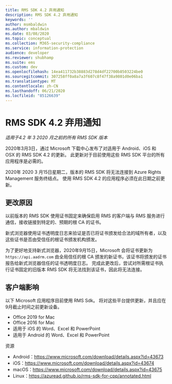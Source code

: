 ```yaml
---
title: RMS SDK 4.2 弃用通知
description: RMS SDK 4.2 弃用通知
keywords: ''
author: msmbaldwin
ms.author: mbaldwin
ms.date: 03/08/2020
ms.topic: conceptual
ms.collection: M365-security-compliance
ms.service: information-protection
audience: developer
ms.reviewer: shubhamp
ms.suite: ems
ms.custom: dev
ms.openlocfilehash: 14ea411732b38883d278d4df22700b8503224be0
ms.sourcegitcommit: 307258ff0a8a7a3f607c8f47f38a9801d0e06ba1
ms.translationtype: MT
ms.contentlocale: zh-CN
ms.lasthandoff: 06/21/2020
ms.locfileid: "85126639"
---
```

# <a name="rms-sdk-42-deprecation-notice"></a>RMS SDK 4.2 弃用通知 

*适用于4.2 年 3 2020 月之前的所有 RMS SDK 版本*

2020年3月3日，通过 Microsoft 下载中心发布了对适用于 Android、iOS 和 OSX 的 RMS SDK 4.2 的更新。 此更新对于目前使用这些 RMS SDK 平台的所有应用程序是必需的。  

2020年 2020 3 月15日星期二，版本的 RMS SDK 将无法连接到 Azure Rights Management 服务终结点。 使用 RMS SDK 4.2 的应用程序必须在此日期之前更新。 

## <a name="reason-for-change"></a>更改原因 

以前版本的 RMS SDK 使用证书固定来确保启用 RMS 的客户端与 RMS 服务进行通信，接收链接到特定的、预期的根 CA 的证书。  

新式浏览器使用证书透明度日志来验证是否已将证书颁发给合法的域所有者，以及这些证书是否由受信任的根证书颁发机构颁发。  

为了更好地支持新式浏览器，2020年9月15日，Microsoft 会将证书更新为 `https://api.aadrm.com` 由全局信任的根 CA 颁发的新证书，该证书将颁发的证书报告给新式浏览器信任的证书透明度日志。 完成此更改后，尝试对所需根证书执行证书固定的旧版本 RMS SDK 将无法找到该证书，因此将无法连接。  

## <a name="client-impact"></a>客户端影响 

以下 Microsoft 应用程序目前使用 RMS Sdk。 将对这些平台提供更新，并且应在9月截止时间之前更新设备。 

- Office 2019 for Mac 
- Office 2016 for Mac 
- 适用于 iOS 的 Word、Excel 和 PowerPoint 
- 适用于 Android 的 Word、Excel 和 PowerPoint 

资源 

- Android：https://www.microsoft.com/download/details.aspx?id=43673
- iOS：https://www.microsoft.com/download/details.aspx?id=43674 
- macOS：https://www.microsoft.com/download/details.aspx?id=43675 
- Linux：https://azuread.github.io/rms-sdk-for-cpp/annotated.html